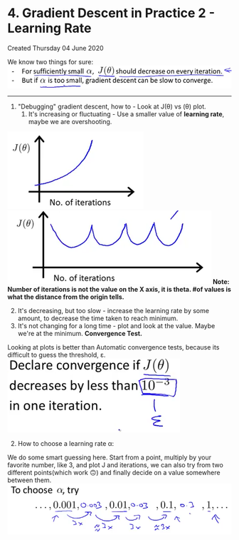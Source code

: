 # 4. Gradient Descent in Practice 2 - Learning Rate
Created Thursday 04 June 2020

We know two things for sure:
![](./4._Gradient_Descent_in_Practice_2_-_Learning_Rate/pasted_image002.png)

*****


1. "Debugging" gradient descent, how to - Look at J(θ) vs (θ) plot. 
	1. It's increasing or fluctuating - Use a smaller value of **learning rate**, maybe we are overshooting.

![](./4._Gradient_Descent_in_Practice_2_-_Learning_Rate/pasted_image.png)![](./4._Gradient_Descent_in_Practice_2_-_Learning_Rate/pasted_image001.png)
**Note: Number of iterations is not the value on the X axis, it is theta. #of values is what the distance from the origin tells.**

2. It's decreasing, but too slow - increase the learning rate by some amount, to decrease the time taken to reach minimum.
3. It's not changing for a long time - plot and look at the value. Maybe we're at the minimum. **Convergence Test.**

Looking at plots is better than Automatic convergence tests, because its difficult to guess the threshold, ε.
![](./4._Gradient_Descent_in_Practice_2_-_Learning_Rate/pasted_image003.png)

2. How to choose a learning rate α:

We do some smart guessing here. Start from a point, multiply by your favorite number, like 3, and plot J and iterations, we can also try from two different points(which work 🙃️) and finally decide on a value somewhere between them.
![](./4._Gradient_Descent_in_Practice_2_-_Learning_Rate/pasted_image005.png)

